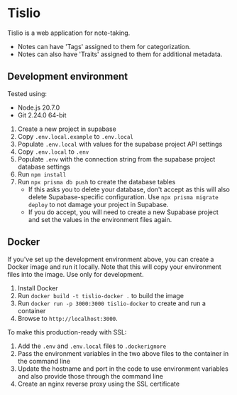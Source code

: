 # Tislio

Tislio is a web application for note-taking.
- Notes can have 'Tags' assigned to them for categorization.
- Notes can also have 'Traits' assigned to them for additional metadata.

## Development environment
Tested using:
- Node.js 20.7.0
- Git 2.24.0 64-bit

1. Create a new project in supabase
2. Copy ```.env.local.example``` to ```.env.local```
3. Populate ```.env.local``` with values for the supabase project API settings
4. Copy ```.env.local``` to ```.env```
5. Populate ```.env``` with the connection string from the supabase project database settings
6. Run ```npm install```
7. Run ```npx prisma db push``` to create the database tables
    * If this asks you to delete your database, don't accept as this will also delete Supabase-specific configuration. Use ```npx prisma migrate deploy``` to not damage your project in Supabase.
    * If you do accept, you will need to create a new Supabase project and set the values in the environment files again.

## Docker
If you've set up the development environment above, you can create a Docker image and run it locally. Note that this will copy your environment files into the image. Use only for development.

1. Install Docker
2. Run ```docker build -t tislio-docker .``` to build the image
3. Run ```docker run -p 3000:3000 tislio-docker``` to create and run a container
4. Browse to ```http://localhost:3000```.

To make this production-ready with SSL:
1. Add the ```.env``` and ```.env.local``` files to ```.dockerignore```
2. Pass the environment variables in the two above files to the container in the command line
3. Update the hostname and port in the code to use environment variables and also provide those through the command line
4. Create an nginx reverse proxy using the SSL certificate